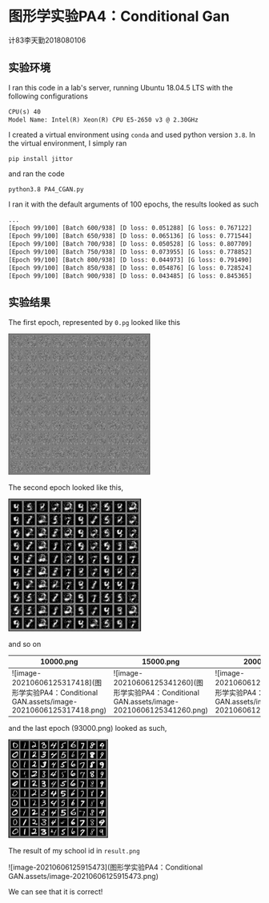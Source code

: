 # 图形学实验PA4：Conditional Gan

计83李天勤2018080106

## 实验环境

I ran this code in a lab's server, running Ubuntu 18.04.5 LTS with the following configurations

```
CPU(s) 40
Model Name: Intel(R) Xeon(R) CPU E5-2650 v3 @ 2.30GHz
```

I created a virtual environment using `conda` and used python version `3.8`. In the virtual environment, I simply ran

```
pip install jittor
```

and ran the code 

```
python3.8 PA4_CGAN.py
```

I ran it with the default arguments of 100 epochs, the results looked as such

```
...
[Epoch 99/100] [Batch 600/938] [D loss: 0.051288] [G loss: 0.767122]
[Epoch 99/100] [Batch 650/938] [D loss: 0.065136] [G loss: 0.771544]
[Epoch 99/100] [Batch 700/938] [D loss: 0.050528] [G loss: 0.807709]
[Epoch 99/100] [Batch 750/938] [D loss: 0.073955] [G loss: 0.778852]
[Epoch 99/100] [Batch 800/938] [D loss: 0.044973] [G loss: 0.791490]
[Epoch 99/100] [Batch 850/938] [D loss: 0.054876] [G loss: 0.728524]
[Epoch 99/100] [Batch 900/938] [D loss: 0.043485] [G loss: 0.845365]
```

## 实验结果

The first epoch, represented by `0.pg` looked like this

<img src="图形学实验PA4：Conditional GAN.assets/image-20210606125017454.png" alt="image-20210606125017454" style="zoom:50%;" />

The second epoch looked like this, 

<img src="图形学实验PA4：Conditional GAN.assets/image-20210606125140429.png" alt="image-20210606125140429" style="zoom: 67%;" />

and so on

| 10000.png                                                    | 15000.png                                                    | 20000.png                                                    |
| ------------------------------------------------------------ | ------------------------------------------------------------ | ------------------------------------------------------------ |
| ![image-20210606125317418](图形学实验PA4：Conditional GAN.assets/image-20210606125317418.png) | ![image-20210606125341260](图形学实验PA4：Conditional GAN.assets/image-20210606125341260.png) | ![image-20210606125442062](图形学实验PA4：Conditional GAN.assets/image-20210606125442062.png) |

and the last epoch (93000.png) looked as such, 

<img src="图形学实验PA4：Conditional GAN.assets/image-20210606125526705.png" alt="image-20210606125526705" style="zoom:50%;" />

The result of my school id in `result.png`

![image-20210606125915473](图形学实验PA4：Conditional GAN.assets/image-20210606125915473.png)

We can see that it is correct!